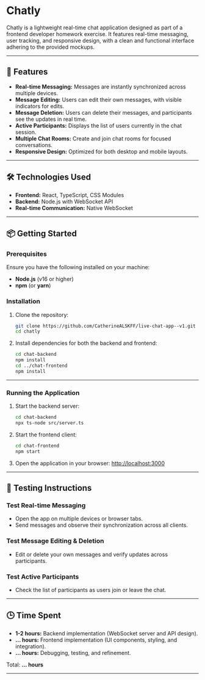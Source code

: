 # Chatly

Chatly is a lightweight real-time chat application designed as part of a frontend developer homework exercise. It features real-time messaging, user tracking, and responsive design, with a clean and functional interface adhering to the provided mockups.

---

## 🚀 Features

- **Real-time Messaging:** Messages are instantly synchronized across multiple devices.
- **Message Editing:** Users can edit their own messages, with visible indicators for edits.
- **Message Deletion:** Users can delete their messages, and participants see the updates in real time.
- **Active Participants:** Displays the list of users currently in the chat session.
- **Multiple Chat Rooms:** Create and join chat rooms for focused conversations.
- **Responsive Design:** Optimized for both desktop and mobile layouts.

---

## 🛠️ Technologies Used

- **Frontend:** React, TypeScript, CSS Modules
- **Backend:** Node.js with WebSocket API
- **Real-time Communication:** Native WebSocket

---

## 📦 Getting Started

### Prerequisites

Ensure you have the following installed on your machine:
- **Node.js** (v16 or higher)
- **npm** (or **yarn**)

### Installation

1. Clone the repository:
   ```bash
   git clone https://github.com/CatherineALSKFF/live-chat-app--v1.git
   cd chatly
   ```

2. Install dependencies for both the backend and frontend:
   ```bash
   cd chat-backend
   npm install
   cd ../chat-frontend
   npm install
   ```

---

### Running the Application

1. Start the backend server:
   ```bash
   cd chat-backend
   npx ts-node src/server.ts
   ```

2. Start the frontend client:
   ```bash
   cd chat-frontend
   npm start
   ```

3. Open the application in your browser:
   [http://localhost:3000](http://localhost:3000)

---

## 🧪 Testing Instructions

### Test Real-time Messaging
- Open the app on multiple devices or browser tabs.
- Send messages and observe their synchronization across all clients.

### Test Message Editing & Deletion
- Edit or delete your own messages and verify updates across participants.

### Test Active Participants
- Check the list of participants as users join or leave the chat.

---

## 🕒 Time Spent

- **1-2 hours:** Backend implementation (WebSocket server and API design).
- **... hours:** Frontend implementation (UI components, styling, and integration).
- **... hours:** Debugging, testing, and refinement.

Total: **... hours**

---